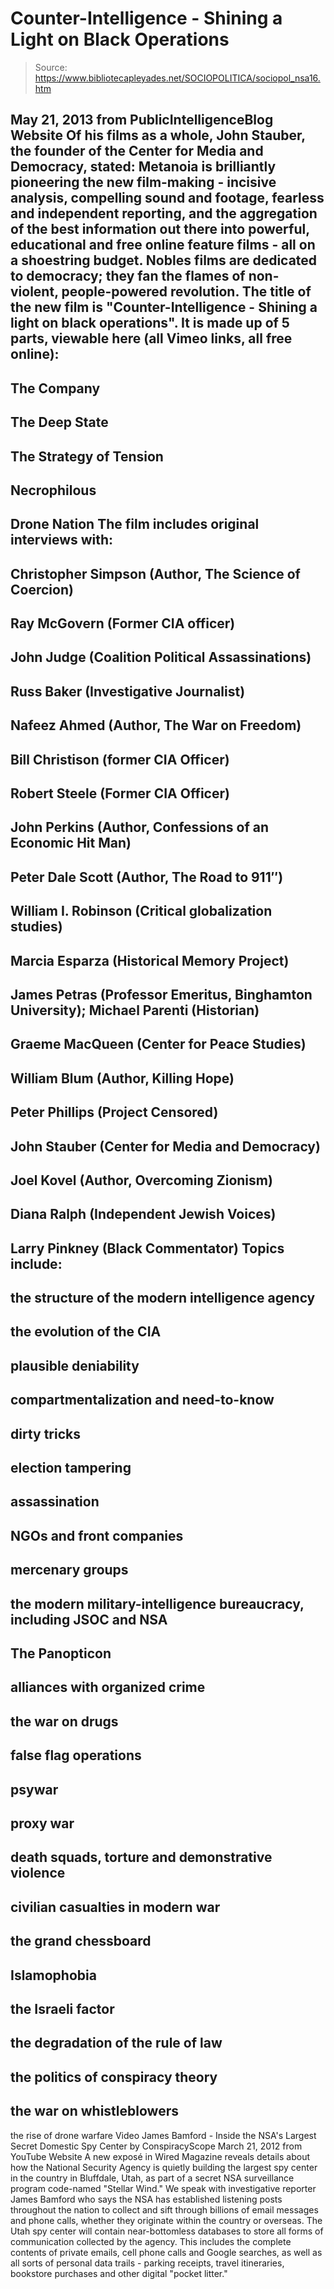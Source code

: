 # Counter-Intelligence - Shining a Light on Black Operations

> Source: https://www.bibliotecapleyades.net/SOCIOPOLITICA/sociopol_nsa16.htm

May 21, 2013
from
PublicIntelligenceBlog Website
Of his films as a whole, John Stauber,
the founder of the Center for Media and Democracy, stated:
Metanoia is brilliantly pioneering the new
film-making - incisive analysis, compelling sound and footage, fearless
and independent reporting, and the aggregation of the best information
out there into powerful, educational and free online feature films - all
on a shoestring budget.
Nobles films are dedicated to democracy;
they fan the flames of non-violent, people-powered revolution.
The title of the new film is
"Counter-Intelligence - Shining a light on black operations".
It is made up of 5 parts, viewable here (all
Vimeo links, all free online):
-
The Company
-
The Deep State
-
The Strategy of Tension
-
Necrophilous
-
Drone Nation
The film includes original interviews with:
-
Christopher Simpson (Author, The
Science of Coercion)
-
Ray McGovern (Former CIA officer)
-
John Judge (Coalition Political
Assassinations)
-
Russ Baker (Investigative Journalist)
-
Nafeez Ahmed (Author, The War on
Freedom)
-
Bill Christison (former CIA Officer)
-
Robert Steele (Former CIA Officer)
-
John Perkins (Author, Confessions of an
Economic Hit Man)
-
Peter Dale Scott (Author, The Road to
911″)
-
William I. Robinson (Critical
globalization studies)
-
Marcia Esparza (Historical Memory
Project)
-
James Petras (Professor Emeritus,
Binghamton University); Michael Parenti (Historian)
-
Graeme MacQueen (Center for Peace
Studies)
-
William Blum (Author, Killing Hope)
-
Peter Phillips (Project Censored)
-
John Stauber (Center for Media and
Democracy)
-
Joel Kovel (Author, Overcoming
Zionism)
-
Diana Ralph (Independent Jewish Voices)
-
Larry Pinkney (Black Commentator)
Topics include:
-
the structure of the modern intelligence
agency
-
the evolution of the CIA
-
plausible deniability
-
compartmentalization and need-to-know
-
dirty tricks
-
election tampering
-
assassination
-
NGOs and front companies
-
mercenary groups
-
the modern military-intelligence
bureaucracy, including JSOC and NSA
-
The Panopticon
-
alliances with organized crime
-
the war on drugs
-
false flag operations
-
psywar
-
proxy war
-
death squads, torture and demonstrative
violence
-
civilian casualties in modern war
-
the grand chessboard
-
Islamophobia
-
the Israeli factor
-
the degradation of the rule of law
-
the politics of conspiracy theory
-
the war on whistleblowers
-
the rise of drone warfare
Video
James Bamford - Inside the NSA's Largest Secret Domestic Spy Center
by
ConspiracyScope
March 21, 2012
from YouTube Website
A new exposé in Wired Magazine reveals details about how the National
Security Agency is quietly building the largest spy center in the country in Bluffdale, Utah, as part of a secret NSA surveillance program code-named
"Stellar Wind."
We speak with investigative reporter James Bamford who says
the NSA has established listening posts throughout the nation to collect and
sift through billions of email messages and phone calls, whether they
originate within the country or overseas.
The
Utah spy center will contain
near-bottomless databases to store all forms of communication collected by
the agency.
This includes the complete contents of private emails, cell
phone calls and Google searches, as well as all sorts of personal data
trails - parking receipts, travel itineraries, bookstore purchases and other
digital "pocket litter."
